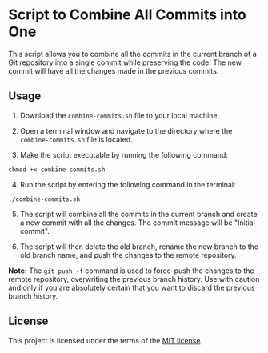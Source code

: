 # Script to Combine All Commits into One

This script allows you to combine all the commits in the current branch of a Git repository into a single commit while preserving the code. The new commit will have all the changes made in the previous commits.

## Usage

1. Download the `combine-commits.sh` file to your local machine.

2. Open a terminal window and navigate to the directory where the `combine-commits.sh` file is located.

3. Make the script executable by running the following command:

```
chmod +x combine-commits.sh
```

4. Run the script by entering the following command in the terminal:

```
./combine-commits.sh
```

5. The script will combine all the commits in the current branch and create a new commit with all the changes. The commit message will be "Initial commit".

6. The script will then delete the old branch, rename the new branch to the old branch name, and push the changes to the remote repository.

**Note:** The `git push -f` command is used to force-push the changes to the remote repository, overwriting the previous branch history. Use with caution and only if you are absolutely certain that you want to discard the previous branch history.

## License

This project is licensed under the terms of the [MIT license](https://opensource.org/licenses/MIT).